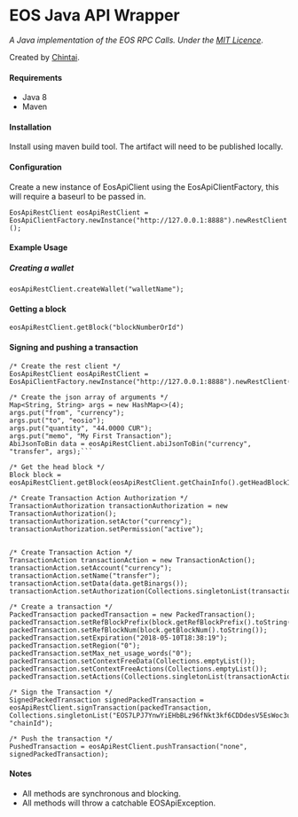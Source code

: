 # EOS Java API Wrapper

*A Java implementation of the EOS RPC Calls. Under the [MIT Licence](https://raw.githubusercontent.com/Fletch153/eos-java-rpc-wrapper/master/LICENSE)*. 

Created by [Chintai](http://www.chintai-eos.io).


#### Requirements
* Java 8
* Maven

#### Installation
Install using maven build tool. The artifact will need to be published locally.

#### Configuration
Create a new instance of EosApiClient using the EosApiClientFactory, this will require
a baseurl to be passed in.

```EosApiRestClient eosApiRestClient = EosApiClientFactory.newInstance("http://127.0.0.1:8888").newRestClient();```


#### Example Usage
##### Creating a wallet
```eosApiRestClient.createWallet("walletName");```

#### Getting a block
```eosApiRestClient.getBlock("blockNumberOrId")```

#### Signing and pushing a transaction

```
/* Create the rest client */
EosApiRestClient eosApiRestClient = EosApiClientFactory.newInstance("http://127.0.0.1:8888").newRestClient();

/* Create the json array of arguments */
Map<String, String> args = new HashMap<>(4);
args.put("from", "currency");
args.put("to", "eosio");
args.put("quantity", "44.0000 CUR");
args.put("memo", "My First Transaction");
AbiJsonToBin data = eosApiRestClient.abiJsonToBin("currency", "transfer", args);```

/* Get the head block */
Block block = eosApiRestClient.getBlock(eosApiRestClient.getChainInfo().getHeadBlockId());

/* Create Transaction Action Authorization */
TransactionAuthorization transactionAuthorization = new TransactionAuthorization();
transactionAuthorization.setActor("currency");
transactionAuthorization.setPermission("active");


/* Create Transaction Action */
TransactionAction transactionAction = new TransactionAction();
transactionAction.setAccount("currency");
transactionAction.setName("transfer");
transactionAction.setData(data.getBinargs());
transactionAction.setAuthorization(Collections.singletonList(transactionAuthorization));

/* Create a transaction */
PackedTransaction packedTransaction = new PackedTransaction();
packedTransaction.setRefBlockPrefix(block.getRefBlockPrefix().toString());
packedTransaction.setRefBlockNum(block.getBlockNum().toString());
packedTransaction.setExpiration("2018-05-10T18:38:19");
packedTransaction.setRegion("0");
packedTransaction.setMax_net_usage_words("0");
packedTransaction.setContextFreeData(Collections.emptyList());
packedTransaction.setContextFreeActions(Collections.emptyList());
packedTransaction.setActions(Collections.singletonList(transactionAction));

/* Sign the Transaction */
SignedPackedTransaction signedPackedTransaction = eosApiRestClient.signTransaction(packedTransaction, Collections.singletonList("EOS7LPJ7YnwYiEHbBLz96fNkt3kf6CDDdesV5EsWoc3u3DJy31V2y"), "chainId");

/* Push the transaction */
PushedTransaction = eosApiRestClient.pushTransaction("none", signedPackedTransaction);
```

#### Notes
* All methods are synchronous and blocking.
* All methods will throw a catchable EOSApiException.

